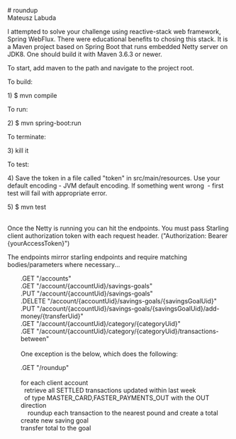 <p># roundup<br />Mateusz Labuda</p>
<p>I attempted to solve your challenge using reactive-stack web framework, Spring WebFlux. There were educational benefits to chosing this stack. It is a Maven project based on Spring Boot that runs embedded Netty server on JDK8. One should build it with Maven 3.6.3 or newer.</p>
<p>To start, add maven to the path and navigate to the project root.</p>
<p>To build:</p>
<p>1) $ mvn compile</p>
<p>To run:</p>
<p>2) $ mvn spring-boot:run</p>
<p>To terminate:</p>
<p>3) kill it</p>
<p>To test:</p>
<p>4) Save the token in a file called "token" in src/main/resources. Use your default encoding - JVM default encoding. If something went wrong&nbsp; - first test will fail with appropriate error.</p>
<p>5) $ mvn test</p>
<p><br />Once the Netty is running you can hit the endpoints. You must pass Starling client authorization token with each request header. ("Authorization: Bearer {yourAccessToken}")</p>
<p>The endpoints mirror starling endpoints and require matching bodies/parameters where necessary...</p>
<p style="padding-left: 30px;">.GET "/accounts"<br /> .GET "/account/{accountUid}/savings-goals"<br /> .PUT "/account/{accountUid}/savings-goals"<br />.DELETE "/account/{accountUid}/savings-goals/{savingsGoalUid}"<br /> .PUT "/account/{accountUid}/savings-goals/{savingsGoalUid}/add-money/{transferUid}"<br />.GET "/account/{accountUid}/category/{categoryUid}"<br /> .GET "/account/{accountUid}/category/{categoryUid}/transactions-between"<br /> <br />One exception is the below, which does the following:</p>
<p style="padding-left: 30px;">.GET "/roundup"<br /> <br />for each client account <br />&nbsp; retrieve all SETTLED transactions updated within last week <br />&nbsp; of type MASTER_CARD,FASTER_PAYMENTS_OUT with the OUT direction<br />&nbsp; &nbsp; roundup each transaction to the nearest pound and create a total<br />create new saving goal<br />transfer total to the goal</p>
<p>&nbsp;</p>
<p>&nbsp;</p>
